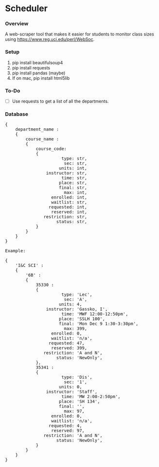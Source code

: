 # Scheduler

### Overview
A web-scraper tool that makes it easier for students to monitor class sizes using https://www.reg.uci.edu/perl/WebSoc.

### Setup
1. pip install beautifulsoup4
2. pip install requests
3. pip install pandas (maybe)
4. If on mac, pip install html5lib

### To-Do
- [ ] Use requests to get a list of all the departments.

### Database
<pre>
{
    department_name : 
    {
        course_name : 
        {
            course_code: 
            {
                      type: str,
                       sec: str,
                     units: int,
                instructor: str,
                      time: str,
                     place: str,
                     final: str,
                       max: int,
                  enrolled: int,
                  waitlist: str,
                 requested: int,
                  reserved: int,
               restriction: str,
                    status: str,
            }
        }
    }
}

Example:

{
    'I&C SCI' : 
    {
        '6B' : 
        {
            35330 : 
            {
                      type: 'Lec',
                       sec: 'A',
                     units: 4,
                instructor: 'Gassko, I',
                      time: 'MWF 12:00-12:50pm',
                     place: 'SSLH 100',
                     final: 'Mon Dec 9 1:30-3:30pm',
                       max: 399,
                  enrolled: 0,
                  waitlist: 'n/a',
                 requested: 47,
                  reserved: 399,
               restriction: 'A and N',
                    status: 'NewOnly',
            },
            35341 : 
            {
                      type: 'Dis',
                       sec: '1',
                     units: 0,
                instructor: 'Staff',
                      time: 'MW 2:00-2:50pm',
                     place: 'SH 134',
                     final: '',
                       max: 97,
                  enrolled: 0,
                  waitlist: 'n/a',
                 requested: 4,
                  reserved: 97,
               restriction: 'A and N',
                    status: 'NewOnly',
            }
        }
    }
}
</pre>

